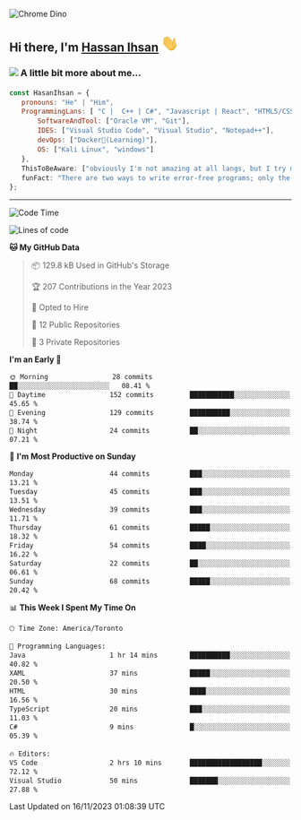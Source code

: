  <!--
**HasanIhsan/HasanIhsan** is a ✨ _special_ ✨ repository because its `README.md` (this file) appears on your GitHub profile.
-->

![Chrome Dino](https://mir-s3-cdn-cf.behance.net/project_modules/max_1200/4ff07986208593.5d9a654e92f36.gif)


<h2 align="left">Hi there, I'm <a href="https://www.linkedin.com/in/hassan-ihsan-045b11231/" target="_blank" rel="noopener noreferrer">Hassan Ihsan</a> <img src="https://raw.githubusercontent.com/ABSphreak/ABSphreak/master/gifs/Hi.gif" height="30" />
 
 
 ### <img src="https://media.giphy.com/media/VgCDAzcKvsR6OM0uWg/giphy.gif" width="50"> A little bit more about me...  
 
 ```javascript
const HasanIhsan = {
    pronouns: "He" | "Him",
    ProgrammingLans: [ "C |  C++ | C#", "Javascript | React", "HTML5/CSS", "JSON", "Java"],
        SoftwareAndTool: ["Oracle VM", "Git"],
        IDES: ["Visual Studio Code", "Visual Studio", "Notepad++"],
        devOps: ["Docker🐳(Learning)"], 
        OS: ["Kali Linux", "windows"]
    },
    ThisToBeAware: ["obviously I'm not amazing at all langs, but I try my best not to go rusty"], 
    funFact: "There are two ways to write error-free programs; only the third one works"
};
```
 
 --- 

<!--START_SECTION:waka-->
![Code Time](http://img.shields.io/badge/Code%20Time-245%20hrs%2024%20mins-blue)

![Lines of code](https://img.shields.io/badge/From%20Hello%20World%20I%27ve%20Written-1.0%20million%20lines%20of%20code-blue)

**🐱 My GitHub Data** 

> 📦 129.8 kB Used in GitHub's Storage 
 > 
> 🏆 207 Contributions in the Year 2023
 > 
> 💼 Opted to Hire
 > 
> 📜 12 Public Repositories 
 > 
> 🔑 3 Private Repositories 
 > 
**I'm an Early 🐤** 

```text
🌞 Morning                28 commits          ██░░░░░░░░░░░░░░░░░░░░░░░   08.41 % 
🌆 Daytime                152 commits         ███████████░░░░░░░░░░░░░░   45.65 % 
🌃 Evening                129 commits         ██████████░░░░░░░░░░░░░░░   38.74 % 
🌙 Night                  24 commits          ██░░░░░░░░░░░░░░░░░░░░░░░   07.21 % 
```
📅 **I'm Most Productive on Sunday** 

```text
Monday                   44 commits          ███░░░░░░░░░░░░░░░░░░░░░░   13.21 % 
Tuesday                  45 commits          ███░░░░░░░░░░░░░░░░░░░░░░   13.51 % 
Wednesday                39 commits          ███░░░░░░░░░░░░░░░░░░░░░░   11.71 % 
Thursday                 61 commits          █████░░░░░░░░░░░░░░░░░░░░   18.32 % 
Friday                   54 commits          ████░░░░░░░░░░░░░░░░░░░░░   16.22 % 
Saturday                 22 commits          ██░░░░░░░░░░░░░░░░░░░░░░░   06.61 % 
Sunday                   68 commits          █████░░░░░░░░░░░░░░░░░░░░   20.42 % 
```


📊 **This Week I Spent My Time On** 

```text
🕑︎ Time Zone: America/Toronto

💬 Programming Languages: 
Java                     1 hr 14 mins        ██████████░░░░░░░░░░░░░░░   40.82 % 
XAML                     37 mins             █████░░░░░░░░░░░░░░░░░░░░   20.50 % 
HTML                     30 mins             ████░░░░░░░░░░░░░░░░░░░░░   16.56 % 
TypeScript               20 mins             ███░░░░░░░░░░░░░░░░░░░░░░   11.03 % 
C#                       9 mins              █░░░░░░░░░░░░░░░░░░░░░░░░   05.39 % 

🔥 Editors: 
VS Code                  2 hrs 10 mins       ██████████████████░░░░░░░   72.12 % 
Visual Studio            50 mins             ███████░░░░░░░░░░░░░░░░░░   27.88 % 
```


 Last Updated on 16/11/2023 01:08:39 UTC
<!--END_SECTION:waka-->
 
 
